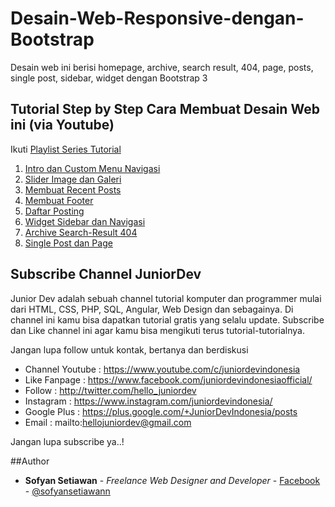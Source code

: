 # Desain-Web-Responsive-dengan-Bootstrap

Desain web ini berisi homepage, archive, search result, 404, page, posts, single post, sidebar, widget dengan Bootstrap 3

## Tutorial Step by Step Cara Membuat Desain Web ini (via Youtube)
Ikuti [Playlist Series Tutorial](https://www.youtube.com/playlist?list=PLFLsT6z_5FzljaZdwlfyZFEgfKtkYDTPl/)

1. [Intro dan Custom Menu Navigasi](https://www.youtube.com/watch?v=34-1xDqytG4&index=1&list=PLFLsT6z_5FzljaZdwlfyZFEgfKtkYDTPl/)
2. [Slider Image dan Galeri](https://www.youtube.com/watch?v=9z-YLZsWIDo&index=2&list=PLFLsT6z_5FzljaZdwlfyZFEgfKtkYDTPl/)
3. [Membuat Recent Posts](https://www.youtube.com/watch?v=1WNj0reZq_E&index=3&list=PLFLsT6z_5FzljaZdwlfyZFEgfKtkYDTPl/)
4. [Membuat Footer](https://www.youtube.com/watch?v=sfe0Oc46yrU&index=4&list=PLFLsT6z_5FzljaZdwlfyZFEgfKtkYDTPl/)
5. [Daftar Posting](https://www.youtube.com/watch?v=9b3M7aP7gUY&index=5&list=PLFLsT6z_5FzljaZdwlfyZFEgfKtkYDTPl/)
6. [Widget Sidebar dan Navigasi](https://www.youtube.com/watch?v=RsAKfhO_xsw&index=6&list=PLFLsT6z_5FzljaZdwlfyZFEgfKtkYDTPl/)
7. [Archive Search-Result 404](https://www.youtube.com/watch?v=F3Y6mValYfs&index=7&list=PLFLsT6z_5FzljaZdwlfyZFEgfKtkYDTPl/)
8. [Single Post dan Page](https://www.youtube.com/watch?v=eLx5Ac38z44&index=8&list=PLFLsT6z_5FzljaZdwlfyZFEgfKtkYDTPl/)

## Subscribe Channel JuniorDev

Junior Dev adalah sebuah channel tutorial komputer dan programmer mulai dari HTML, CSS, PHP, SQL, Angular, Web Design dan sebagainya. Di channel ini kamu bisa dapatkan tutorial gratis yang selalu update. Subscribe dan Like channel ini agar kamu bisa mengikuti terus tutorial-tutorialnya.

Jangan lupa follow untuk kontak, bertanya dan berdiskusi
* Channel Youtube : https://www.youtube.com/c/juniordevindonesia
* Like Fanpage : https://www.facebook.com/juniordevindonesiaofficial/
* Follow : http://twitter.com/hello_juniordev
* Instagram : https://www.instagram.com/juniordevindonesia/
* Google Plus : https://plus.google.com/+JuniorDevIndonesia/posts
* Email : mailto:hellojuniordev@gmail.com

Jangan lupa subscribe ya..!

##Author
* **Sofyan Setiawan** - *Freelance Web Designer and Developer* - [Facebook](https://www.facebook.com/sofyansetiawanprofile) - [@sofyansetiawann](https://twitter.com/sofyansetiawann)
